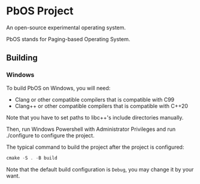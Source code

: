 # PbOS Project

An open-source experimental operating system.

PbOS stands for Paging-based Operating System.

## Building

### Windows

To build PbOS on Windows, you will need:

* Clang or other compatible compilers that is compatible with C99
* Clang++ or other compatible compilers that is compatible with C++20

Note that you have to set paths to libc++'s include directories manually.

Then, run Windows Powershell with Administrator Privileges and run ./configure to configure the project.

The typical command to build the project after the project is configured:

```powershell
cmake -S . -B build
```

Note that the default build configuration is `Debug`, you may change it by your want.

